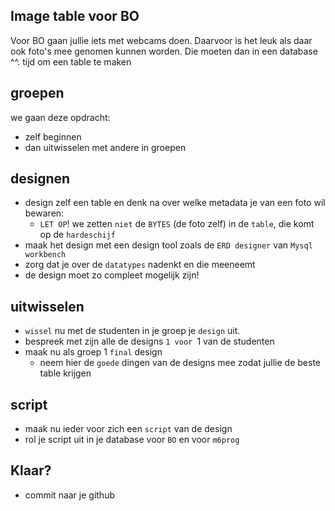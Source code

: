 ## Image table voor BO

Voor BO gaan jullie iets met webcams doen. Daarvoor is het leuk als daar ook foto's mee genomen kunnen worden.
Die moeten dan in een database ^^. tijd om een table te maken



## groepen

we gaan deze opdracht:
- zelf beginnen
- dan uitwisselen met andere in groepen

## designen

- design zelf een table en denk na over welke metadata je van een foto wil bewaren:
    - `LET OP`! we zetten `niet` de `BYTES` (de foto zelf) in de `table`, die komt op de `hardeschijf`
- maak het design met een design tool zoals de `ERD designer` van `Mysql workbench`
- zorg dat je over de `datatypes` nadenkt en die meeneemt
- de design moet zo compleet mogelijk zijn!

## uitwisselen

- `wissel` nu met de studenten in je groep je `design` uit.
- bespreek met zijn alle de designs `1 voor `1 van de studenten
- maak nu als groep 1 `final` design
    - neem hier de `goede` dingen van de designs mee zodat jullie de beste table krijgen

## script

- maak nu ieder voor zich een `script` van de design 
- rol je script uit in je database voor `BO` en voor `m6prog`

 ## Klaar?
- commit naar je github

